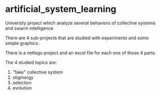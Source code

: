# artificial_system_learning
University project which analyze several behaviors of collective systems and swarm intelligence

There are 4 sub-projects that are studied with experiments and some simple graphics.

There is a netlogo project and an excel file for each one of those 4 parts.

The 4 studied topics are: 

1) "fake" collective system
2) stigmergy
3) selection
4) evolution
